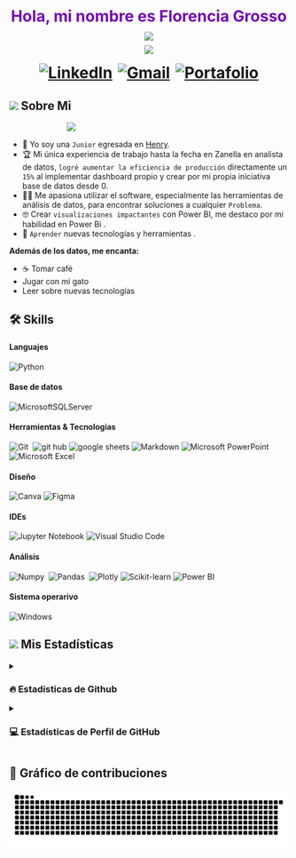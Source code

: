 <h1 align="center" style="color: #7209b7;">Hola, mi nombre es Florencia Grosso <img src="https://media.giphy.com/media/hvRJCLFzcasrR4ia7z/giphy.gif" width="25">
<p align="center" style="margin-top: -10px;">
  <a href="https://github.com/DenverCoder1/readme-typing-svg">
    <img src="https://readme-typing-svg.herokuapp.com?font=Time+New+Roman&color=%233a0ca3&size=25&center=true&vCenter=true&width=600&height=100&lines=Analista+de+datos">
  </a>
  <br>
  <span style="display: flex; justify-content: center; gap: 10px; margin-top: 10px;">
    <a href="https://www.linkedin.com/in/florencialourdes-grosso/">
      <img width="105px" alt="LinkedIn" src="https://img.shields.io/badge/LinkedIn%20-%230077B5.svg?&style=flat&logo=linkedin&logoColor=white"/>
    </a>
    <a href="Florenciagrossoda@gmail.com">
      <img width="85px" alt="Gmail" src="https://img.shields.io/badge/Gmail-D14836?style=flat&logo=gmail&logoColor=white" />
    </a>
    <a href="https://tu-portafolio-link.com">
      <img width="92px" alt="Portafolio" src="https://img.shields.io/badge/Portafolio-%230077B5.svg?&style=flat&logo=portfolio&logoColor=white" />
    </a>
  </span>
</p>
</p>

## <picture><img src = "https://github.com/7oSkaaa/7oSkaaa/blob/main/Images/about_me.gif?raw=true" width = 50px></picture> Sobre Mi

<picture> <img align="right" src="https://media.tenor.com/FP3KLUuiKOkAAAAC/computer-typing.gif" width = 400px></picture>

<br>

- :school: Yo soy una  `Junior` egresada en [Henry]([https://www.soyhenry.com/]).
- :trophy: Mi única experiencia de trabajo hasta la fecha en Zanella en analista de datos, `logré aumentar la eficiencia de producción` directamente un `15%` al implementar dashboard propio y crear por mi propia iniciativa base de datos desde 0.
- :technologist: Me apasiona utilizar el software, especialmente las herramientas de análisis de datos, para encontrar soluciones a cualquier `Problema`.
- :nerd_face: Crear `visualizaciones impactantes` con Power BI, me destaco por mi habilidad en Power Bi .
- :thinking: `Aprender` nuevas tecnologías y herramientas .

**Además de los datos, me encanta:**
* ☕ Tomar café
*  Jugar con mi gato
*  Leer sobre nuevas tecnologías

## 🛠️ Skills
#### Languajes
![Python](https://img.shields.io/badge/-Python-05122A?style=flat&logo=python)&nbsp;

#### Base de datos

![MicrosoftSQLServer](https://img.shields.io/badge/Microsoft%20SQL%20Server-CC2927?style=flat-the-badge&logo=Microsoft%20sql%20server&logoColor=white)

#### Herramientas & Tecnologias


![Git](https://img.shields.io/badge/-Git-05122A?style=flat&logo=git)&nbsp;
![git hub](https://img.shields.io/badge/Github-%23181717.svg?style=flat&logo=Github&logoColor=white)
![google sheets](https://img.shields.io/badge/Google%20Sheets%20-%2334A853.svg?style=flat&logo=Google%20sheets&logoColor=white)
![Markdown](https://img.shields.io/badge/Markdown-%23000000.svg?style=flat-the-badge&logo=Markdown&logoColor=white)
![Microsoft PowerPoint](https://img.shields.io/badge/Microsoft_PowerPoint-B7472A?style=flat-the-badge&logo=Microsoft-powerpoint&logoColor=white)
![Microsoft Excel](https://img.shields.io/badge/Microsoft_Excel-217346?style=flat-the-badge&logo=Microsoft-excel&logoColor=white)

<!-- ![PyPI](https://img.shields.io/badge/pypi-3775A9?style=flat&logo=pypi&logoColor=white)&nbsp; -->
#### Diseño

![Canva](https://img.shields.io/badge/Canva-%2300C4CC.svg?style=flat-the-badge&logo=Canva&logoColor=white)
![Figma](https://img.shields.io/badge/Figma-%23F24E1E.svg?style=flat-the-badge&logo=Figma&logoColor=white)

#### IDEs

![Jupyter Notebook](https://img.shields.io/badge/Jupyter-%23FA0F00.svg?style=flat-the-badge&logo=Jupyter&logoColor=white)
![Visual Studio Code](https://img.shields.io/badge/Visual%20Studio%20Code-0078d7.svg?style=flat-the-badge&logo=Visual-studio-code&logoColor=white)

#### Análisis

![Numpy](https://img.shields.io/badge/Numpy-777BB4?style=flat&logo=Numpy&logoColor=white)&nbsp;
![Pandas](https://img.shields.io/badge/Pandas-2C2D72?style=flat&logo=Pandas&logoColor=white)&nbsp;<!-- ![Docker](https://img.shields.io/badge/Docker-2CA5E0?style=flat&logo=docker&logoColor=white)&nbsp; -->
![Plotly](https://img.shields.io/badge/Plotly-%233F4F75.svg?style=flat-the-badge&logo=Plotly&logoColor=white)
![Scikit-learn](https://img.shields.io/badge/Scikit--learn-%23F7931E.svg?style=flat-the-badge&logo=Scikit-learn&logoColor=white)
![Power BI](https://img.shields.io/badge/PowerBI-F2C811?style=flat&logo=Power%20BI&logoColor=white)

#### Sistema operarivo
![Windows](https://img.shields.io/badge/Windows-0078D6?style=flat-the-badge&logo=Windows&logoColor=white)

## <picture> <img src = "https://github.com/7oSkaaa/7oSkaaa/blob/main/Images/Statistics.gif?raw=true" width = 50px>  </picture> Mis Estadísticas 

<details><summary><h3> 🔥 Estadísticas de Github</h3></summary>

----	

<p align="center"><img src="https://github-readme-streak-stats.herokuapp.com/?user=Florenciagrosso&theme=tokyonight_duo" alt="Florencia" /></p>

</details>
  
<details><summary><h3>💻 Estadísticas de Perfil de GitHub</h3></summary>

----
	
<p align="center">
    <a href="https://github.com/anuraghazra/github-readme-stats">
	    <img alt="Florenciagrosso's Github Stats" src="https://github-readme-stats.vercel.app/api?username=Florenciagrosso&show_icons=true&count_private=true&locale=en&theme=tokyonight&layout=compact" height="230px"/></a>
	  <img src="https://github-readme-stats.vercel.app/api/top-langs?username=Florenciagrosso&langs_count=10&show_icons=true&locale=en&theme=tokyonight" alt="7oSkaaa" height="230px"/>
<br/>

  <b>Note:</b> Top languages is only a metric of the languages my public code consists of and doesn't reflect experience or skill level.
  </p>
</details>

	
## 🐍 Gráfico de contribuciones
	
<p align = "center">
	<img src = "https://github.com/7oSkaaa/7oSkaaa/blob/output/github-contribution-grid-snake.svg?" alt = "Snake Game"/>
</p>
